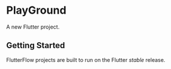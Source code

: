 # PlayGround

A new Flutter project.

## Getting Started

FlutterFlow projects are built to run on the Flutter _stable_ release.
